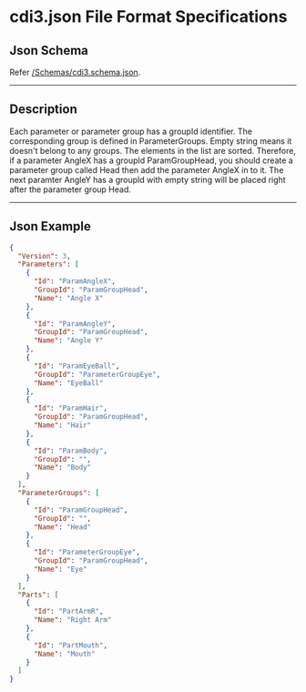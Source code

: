 # cdi3.json File Format Specifications

## Json Schema

Refer [/Schemas/cdi3.schema.json](/Schemas/cdi3.schema.json).

---

## Description

Each parameter or parameter group has a groupId identifier. The corresponding group is defined in ParameterGroups. Empty string means it doesn't belong to any groups. The elements in the list are sorted. Therefore, if a parameter AngleX has a groupId ParamGroupHead, you should create a parameter group called Head then add the parameter AngleX in to it. The next paramter AngleY has a groupId with empty string will be placed right after the parameter group Head.

---

## Json Example

```json
{
  "Version": 3,
  "Parameters": [
    {
      "Id": "ParamAngleX",
      "GroupId": "ParamGroupHead",
      "Name": "Angle X"
    },
    {
      "Id": "ParamAngleY",
      "GroupId": "ParamGroupHead",
      "Name": "Angle Y"
    },
    {
      "Id": "ParamEyeBall",
      "GroupId": "ParameterGroupEye",
      "Name": "EyeBall"
    },
    {
      "Id": "ParamHair",
      "GroupId": "ParamGroupHead",
      "Name": "Hair"
    },
    {
      "Id": "ParamBody",
      "GroupId": "",
      "Name": "Body"
    }
  ],
  "ParameterGroups": [
    {
      "Id": "ParamGroupHead",
      "GroupId": "",
      "Name": "Head"
    },
    {
      "Id": "ParameterGroupEye",
      "GroupId": "ParamGroupHead",
      "Name": "Eye"
    }
  ],
  "Parts": [
    {
      "Id": "PartArmR",
      "Name": "Right Arm"
    },
    {
      "Id": "PartMouth",
      "Name": "Mouth"
    }
  ]
}
```
